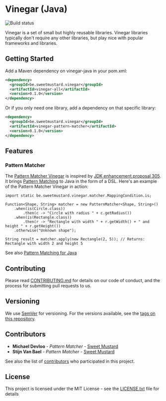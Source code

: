 # Vinegar (Java)

![Build status](https://travis-ci.org/sweet-mustard/vinegar-java.svg?branch=master)

Vinegar is a set of small but highly reusable libraries.
Vinegar libraries typically don't require any other libraries, but play nice with popular frameworks and libraries.

## Getting Started

Add a Maven dependency on vinegar-java in your pom.xml:

```xml
<dependency>
  <groupId>be.sweetmustard.vinegar</groupId>
  <artifactId>vinegar-all</artifactId>
  <version>0.1.0</version>
</dependency>
```

Or if you only need one library, add a dependency on that specific library:

```xml
<dependency>
  <groupId>be.sweetmustard.vinegar</groupId>
  <artifactId>vinegar-pattern-matcher</artifactId>
  <version>0.1.0</version>
</dependency>
```

## Features

### Pattern Matcher

The [Pattern Matcher Vinegar](pattern-matcher/README.md) is inspired by [JDK enhancement proposal 305](http://openjdk.java.net/jeps/305).
It brings [Pattern Matching](https://en.wikipedia.org/wiki/Pattern_matching) to Java in the form of a DSL.
Here's an example of the Pattern Matcher Vinegar in action:

```
import static be.sweetmustard.vinegar.matcher.MappingCondition.is;

Function<Shape, String> matcher = new PatternMatcher<Shape, String>()
    .when(is(Circle.class))
        .then(c -> "Circle with radius " + c.getRadius())
    .when(is(Rectangle.class))
        .then(r -> "Rectangle with width " + r.getWidth() + " and height " + r.getHeight())
    .otherwise("Unknown shape");

String result = matcher.apply(new Rectangle(2, 5)); // Returns: Rectangle with width 2 and height 5
```

See also [Pattern Matching for Java](http://cr.openjdk.java.net/~briangoetz/amber/pattern-match.html)

## Contributing

Please read [CONTRIBUTING.md](CONTRIBUTING.md) for details on our code of conduct, and the process for submitting pull requests to us.

## Versioning

We use [SemVer](http://semver.org/) for versioning. For the versions available, see the [tags on this repository](https://github.com/sweet-mustard/vinegar-java/tags). 

## Contributors

* **Michael Devloo** - *Pattern Matcher* - [Sweet Mustard](https://github.com/sweet-mustard)
* **Stijn Van Bael** - *Pattern Matcher* - [Sweet Mustard](https://github.com/sweet-mustard)

See also the list of [contributors](https://github.com/sweet-mustard/vinegar-java/contributors) who participated in this project.

## License

This project is licensed under the MIT License - see the [LICENSE.txt](LICENCE.txt) file for details